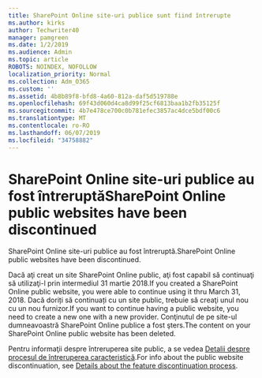 ```yaml
---
title: SharePoint Online site-uri publice sunt fiind întrerupte
ms.author: kirks
author: Techwriter40
manager: pamgreen
ms.date: 1/2/2019
ms.audience: Admin
ms.topic: article
ROBOTS: NOINDEX, NOFOLLOW
localization_priority: Normal
ms.collection: Adm_O365
ms.custom: ''
ms.assetid: 4b8b89f8-bfd8-4a60-812a-daf5d519788e
ms.openlocfilehash: 69f43d060d4ca8d99f25cf6813baa1b2fb35125f
ms.sourcegitcommit: 4b7e478ce700c0b781efec3857ac4dce5bdf00c6
ms.translationtype: MT
ms.contentlocale: ro-RO
ms.lasthandoff: 06/07/2019
ms.locfileid: "34758882"
---
```

# <a name="sharepoint-online-public-websites-have-been-discontinued"></a><span data-ttu-id="20658-102">SharePoint Online site-uri publice au fost întreruptă</span><span class="sxs-lookup"><span data-stu-id="20658-102">SharePoint Online public websites have been discontinued</span></span>

<span data-ttu-id="20658-103">SharePoint Online site-uri publice au fost întreruptă.</span><span class="sxs-lookup"><span data-stu-id="20658-103">SharePoint Online public websites have been discontinued.</span></span>

<span data-ttu-id="20658-104">Dacă aţi creat un site SharePoint Online public, aţi fost capabil să continuaţi să utilizaţi-l prin intermediul 31 martie 2018.</span><span class="sxs-lookup"><span data-stu-id="20658-104">If you created a SharePoint Online public website, you were able to continue using it thru March 31, 2018.</span></span> <span data-ttu-id="20658-105">Dacă doriți să continuați cu un site public, trebuie să creaţi unul nou cu un nou furnizor.</span><span class="sxs-lookup"><span data-stu-id="20658-105">If you want to continue having a public website, you need to create a new one with a new provider.</span></span> <span data-ttu-id="20658-106">Conţinutul de pe site-ul dumneavoastră SharePoint Online publice a fost şters.</span><span class="sxs-lookup"><span data-stu-id="20658-106">The content on your SharePoint Online public website has been deleted.</span></span>

<span data-ttu-id="20658-107">Pentru informaţii despre întreruperea site public, a se vedea [Detalii despre procesul de întreruperea caracteristică](https://go.microsoft.com/fwlink/?linkid=866980).</span><span class="sxs-lookup"><span data-stu-id="20658-107">For info about the public website discontinuation, see [Details about the feature discontinuation process](https://go.microsoft.com/fwlink/?linkid=866980).</span></span>
